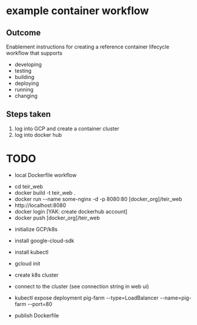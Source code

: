 # example container workflow

## Outcome
Enablement instructions for creating a reference container lifecycle workflow that supports
- developing
- testing
- building
- deploying
- running
- changing


## Steps taken

1. log into GCP and create a container cluster
2. log into docker hub

# TODO

- local Dockerfile workflow
* cd teir_web
* docker build -t teir_web .
* docker run --name some-nginx -d -p 8080:80 [docker_org]/teir_web
* http://localhost:8080
* docker login [YAK: create dockerhub account]
* docker push [docker_org]/teir_web

- initialize GCP/k8s
* install google-cloud-sdk
* install kubectl
* gcloud init
* create k8s cluster
* connect to the cluster (see connection string in web ui)


* kubectl expose deployment pig-farm --type=LoadBalancer --name=pig-farm --port=80

- publish Dockerfile
